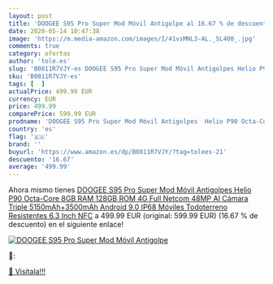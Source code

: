 ```yaml
---
layout: post
title: 'DOOGEE S95 Pro Super Mod Móvil Antigolpe al 16.67 % de descuento'
date: 2020-05-14 10:47:38
image: 'https://m.media-amazon.com/images/I/41vsMNL3-AL._SL400_.jpg'
comments: true
category: ofertas
author: 'tole.es'
slug: 'B0811R7VJY-es DOOGEE S95 Pro Super Mod Móvil Antigolpes Helio P90 Octa-...'
sku: 'B0811R7VJY-es'
tags: [  ]
actualPrice: 499.99 EUR
currency: EUR
price: 499.99
comparePrice: 599.99 EUR
prodname: 'DOOGEE S95 Pro Super Mod Móvil Antigolpes  Helio P90 Octa-Core 8GB RAM 128GB ROM 4G Full Netcom  48MP AI Cámara Triple  5150mAh+3500mAh  Android 9.0 IP68 Móviles Todoterreno Resistentes 6.3 Inch  NFC'
country: 'es'
flag: '🇪🇸'
brand: ''
buyurl: 'https://www.amazon.es/dp/B0811R7VJY/?tag=tolees-21'
descuento: '16.67'
average: '499.99'
---
```


Ahora mismo tienes [DOOGEE S95 Pro Super Mod Móvil Antigolpes  Helio P90 Octa-Core 8GB RAM 128GB ROM 4G Full Netcom  48MP AI Cámara Triple  5150mAh+3500mAh  Android 9.0 IP68 Móviles Todoterreno Resistentes 6.3 Inch  NFC](https://www.amazon.es/dp/B0811R7VJY/?tag=tolees-21) a 499.99 EUR (original: 599.99 EUR) (16.67 %  de descuento) en el siguiente enlace!

[![DOOGEE S95 Pro Super Mod Móvil Antigolpe](https://m.media-amazon.com/images/I/41vsMNL3-AL._SL400_.jpg)](https://www.amazon.es/dp/B0811R7VJY/?tag=tolees-21)

🔎:


[🛒 Visítala!!!](https://www.amazon.es/dp/B0811R7VJY/?tag=tolees-21)
